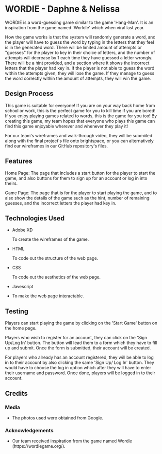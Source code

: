 <h1> WORDIE - Daphne & Nelissa </h1>

<p> WORDIE is a word-guessing game similar to the game 'Hang-Man'. It is an inspiration from the game named 'Worldle' which when viral last year.
</p>

<p> How the game works is that the system will randomly generate a word, and the player will have to guess the word by typing in the letters that they feel is in the generated word. There will be limited amount of attempts or "guesses" for the player to key in their choice of letters, and the number of attempts will decrease by 1 each time they have guessed a letter wrongly. There will be a hint provided, and a section where it shows the incorrect letters that the player had key in. If the player is not able to guess the word within the attempts given, they will lose the game. If they manage to guess the word correctly within the amount of attempts, they will win the game.
</p>

<h2> Design Process </h2>

<p> This game is suitable for everyone! If you are on your way back home from school or work, this is the perfect game for you to kill time if you are bored! If you enjoy playing games related to words, this is the game for you too! By creating this game, my team hopes that everyone who plays this game can find this game enjoyable wherever and whenever they play it!
</p>

<p> For our team's wireframes and walk-through video, they will be submiited along with the final project's file onto brightspace, or you can alternatively find our wireframes in our GitHub repository's files.
</p>

<h2> Features </h2>

<p> Home Page: The page that includes a start button for the player to start the game, and also buttons for them to sign up for an account or log in into theirs.
</p>

<p> Game Page: The page that is for the player to start playing the game, and to also show the details of the game such as the hint, number of remaining guesses, and the incorrect letters the player had key in.
</p>

<h2> Technologies Used </h2>

<ul>
<li> Adobe XD </li>
<p> To create the wireframes of the game. </p>

<li> HTML </li>
<p> To code out the structure of the web page. </p>

<li> CSS </li>
<p> To code out the aesthetics of the web page. </p>

<li> Javescript <li> 
<p> To make the web page interactable. </p>
</ul>

<h2> Testing </h2>

<p> Players can start playing the game by clicking on the 'Start Game' button on the home page.
</p>

<p> Players who wish to register for an account, they can click on the 'Sign Up/Log In' button. The button will lead them to a form which they have to fill up and submit. Once the form is submitted, their account will be created.
</p>

<p> For players who already has an account registered, they will be able to log in to their account by also clicking the same 'Sign Up/ Log In' button. They would have to choose the log in option which after they will have to enter their username and password. Once done, players will be logged in to their account.
</p>

<h2> Credits </h2>

<h3> Media </h3>

<ul>
<li> The photos used were obtained from Google. </li>
</ul>

<h3> Acknowledgements </h3>

<ul>
<li> Our team received inspiration from the game named Wordle (https://wordlegame.org/). </li>
</ul>







